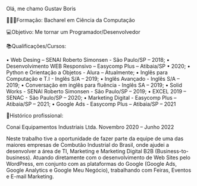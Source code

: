 Olá, me chamo Gustav Boris

👨🏽‍🎓Formação: Bacharel em Ciência da Computação

💻Objetivo: Me tornar um Programador/Desenvolvedor

📚Qualificações/Cursos:

• Web Desing – SENAI Roberto Simonsen - São Paulo/SP – 2018;
• Desenvolvimento WEB Responsivo – Easycomp Plus – Atibaia/SP 
• 2020;
• Python e Orientação a Objetos - Alura – Atualmente;
• Inglês para Computação e T.I - Inglês S/A – 2019;
• Inglês Avançado - Inglês S/A – 2019;
• Conversação em inglês para fluência - Inglês SA – 2019;
• Solid Works - SENAI Roberto Simonsen - São Paulo/SP – 2019;
• EXCEL 2019 – SENAC - São Paulo/SP – 2020;
• Marketing Digital - Easycomp Plus – Atibaia/SP – 2021;
• Google Ads - Easycomp Plus – Atibaia/SP – 2021

🏢Histórico profissional:

Conai Equipamentos Industriais Ltda. 
Novembro 2020 – Junho 2022

Neste trabalho tive a oportunidade de fazer parte da equipe de uma
das maiores empresas de Combutão Industrial do Brasil, onde ajudei
a desenvolver a área de TI, Marketing e Marketing Digital B2B
(Business-to-business). Atuando diretamente com o
desenvolvimento de Web Sites pelo WordPress, em conjunto com as
plataformas do Google (Google Ads, Google Analytics e Google Meu
Negócio), trabalhando com Feiras, Eventos e E-mail Marketing.



<!---
GustavBoris/GustavBoris is a ✨ special ✨ repository because its `README.md` (this file) appears on your GitHub profile.
You can click the Preview link to take a look at your changes.
--->

